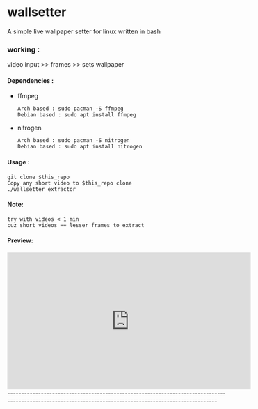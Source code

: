 # wallsetter
A simple live wallpaper setter for linux written in bash 
### working :
video input >> frames >> sets wallpaper

#### Dependencies :
* ffmpeg
  ```
  Arch based : sudo pacman -S ffmpeg
  Debian based : sudo apt install ffmpeg
  ```
 * nitrogen
   ```
   Arch based : sudo pacman -S nitrogen
   Debian based : sudo apt install nitrogen
   ```
#### Usage :
```
git clone $this_repo
Copy any short video to $this_repo clone
./wallsetter extractor
```

#### Note:
```
try with videos < 1 min
cuz short videos == lesser frames to extract
```

#### Preview:
<iframe width="560" height="315" src="https://www.youtube.com/embed/smD4KK-v5fA" frameborder="0" allow="accelerometer; autoplay; clipboard-write; encrypted-media; gyroscope; picture-in-picture" allowfullscreen></iframe>
---------------------------------------------------------------------------------------------------------------------------------------------------------
